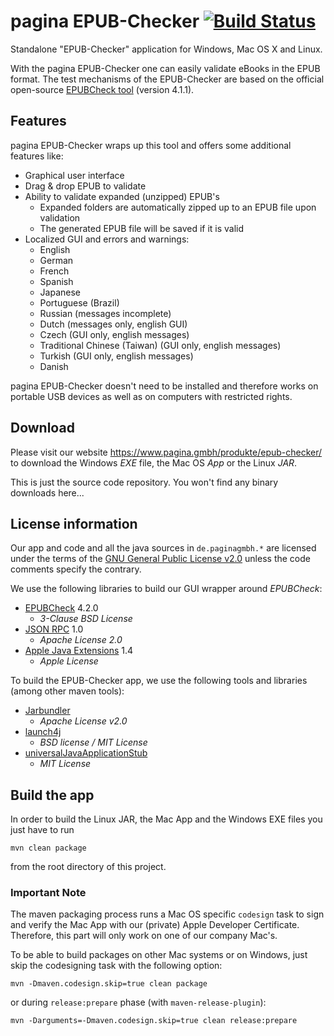 pagina EPUB-Checker [![Build Status](https://travis-ci.org/paginagmbh/EPUB-Checker.svg?branch=master)](https://travis-ci.org/paginagmbh/EPUB-Checker)
===================

Standalone "EPUB-Checker" application for Windows, Mac OS X and Linux.

With the pagina EPUB-Checker one can easily validate eBooks in the EPUB format. The test mechanisms of the EPUB-Checker are based on the official open-source [EPUBCheck tool](https://github.com/w3c/epubcheck) (version 4.1.1).

Features
--------

pagina EPUB-Checker wraps up this tool and offers some additional features like:

* Graphical user interface
* Drag & drop EPUB to validate
* Ability to validate expanded (unzipped) EPUB's
  * Expanded folders are automatically zipped up to an EPUB file upon validation
  * The generated EPUB file will be saved if it is valid
* Localized GUI and errors and warnings:
  * English
  * German
  * French
  * Spanish
  * Japanese
  * Portuguese (Brazil)
  * Russian (messages incomplete)
  * Dutch (messages only, english GUI)
  * Czech (GUI only, english messages)
  * Traditional Chinese (Taiwan) (GUI only, english messages)
  * Turkish (GUI only, english messages)
  * Danish

pagina EPUB-Checker doesn't need to be installed and therefore works on portable USB devices as well as on computers with restricted rights.

Download
--------

Please visit our website https://www.pagina.gmbh/produkte/epub-checker/ to download the Windows _EXE_ file, the Mac OS _App_ or the Linux _JAR_.

This is just the source code repository. You won't find any binary downloads here...


License information
-------------------

Our app and code and all the java sources in `de.paginagmbh.*` are licensed under the terms of the  [GNU General Public License v2.0](http://choosealicense.com/licenses/gpl-2.0/) unless the code comments specify the contrary.

We use the following libraries to build our GUI wrapper around *EPUBCheck*:
* [EPUBCheck](https://github.com/w3c/epubcheck) 4.2.0
  * *3-Clause BSD License*
* [JSON RPC](http://mvnrepository.com/artifact/com.metaparadigm/json-rpc/1.0) 1.0
  * *Apache License 2.0*
* [Apple Java Extensions](http://mvnrepository.com/artifact/com.apple/AppleJavaExtensions/1.4) 1.4
  * *Apple License*

To build the EPUB-Checker app, we use the following tools and libraries (among other maven tools):
* [Jarbundler](https://github.com/UltraMixer/JarBundler)
  * *Apache License v2.0*
* [launch4j](http://launch4j.sourceforge.net/)
  * *BSD license / MIT License*
* [universalJavaApplicationStub](https://github.com/tofi86/universalJavaApplicationStub)
  * *MIT License*


Build the app
-------------

In order to build the Linux JAR, the Mac App and the Windows EXE files you just have to run

```
mvn clean package
```

from the root directory of this project.

### Important Note
The maven packaging process runs a Mac OS specific `codesign` task to sign and verify the Mac App with our (private) Apple Developer Certificate. Therefore, this part will only work on one of our company Mac's.

To be able to build packages on other Mac systems or on Windows, just skip the codesigning task with the following option:

```
mvn -Dmaven.codesign.skip=true clean package
```

or during `release:prepare` phase (with `maven-release-plugin`):

```
mvn -Darguments=-Dmaven.codesign.skip=true clean release:prepare
```
